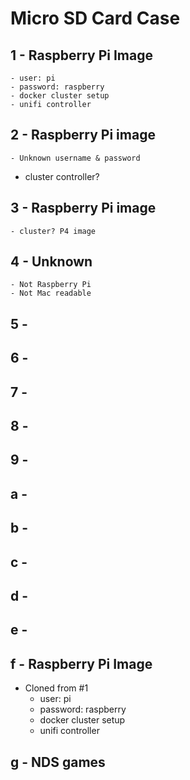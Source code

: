 # Micro SD Card Case

## 1 - Raspberry Pi Image
	- user: pi
	- password: raspberry
	- docker cluster setup
	- unifi controller
## 2 - Raspberry Pi image
	- Unknown username & password
- cluster controller?
## 3 - Raspberry Pi image
	- cluster? P4 image
## 4 - Unknown
	- Not Raspberry Pi
	- Not Mac readable
## 5 -
## 6 -
## 7 - 
## 8 - 
## 9 - 
## a - 
## b - 
## c - 
## d - 
## e - 
## f - Raspberry Pi Image
  - Cloned from #1
	- user: pi
	- password: raspberry
	- docker cluster setup
	- unifi controller
## g - NDS games
